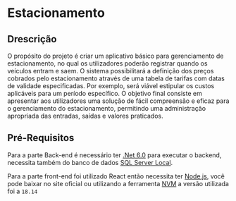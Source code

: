 # Estacionamento

## Drescrição

O propósito do projeto é criar um aplicativo básico para gerenciamento de estacionamento, no qual os utilizadores poderão registrar quando os veículos entram e saem. O sistema possibilitará a definição dos preços cobrados pelo estacionamento através de uma tabela de tarifas com datas de validade especificadas. Por exemplo, será viável estipular os custos aplicáveis para um período específico. O objetivo final consiste em apresentar aos utilizadores uma solução de fácil compreensão e eficaz para o gerenciamento do estacionamento, permitindo uma administração apropriada das entradas, saídas e valores praticados.

## Pré-Requisitos

Para a parte Back-end é necessário ter [.Net 6.0](https://dotnet.microsoft.com/pt-br/download/dotnet/6.0) para executar o backend, necessita também do banco de dados [SQL Server Local](https://www.microsoft.com/pt-br/sql-server/sql-server-downloads).

Para a parte front-end foi utilizado React então necessita ter [Node.js](https://nodejs.org/en/download), você pode baixar no site oficial ou utilizando a ferramenta [NVM](https://github.com/coreybutler/nvm-windows/releases) a versão utilizada foi a `18.14`
 
